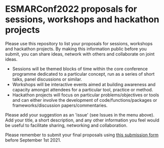 # ESMARConf2022 proposals for sessions, workshops and hackathon projects

Please use this repository to list your proposals for sessions, workshops and hackathon projects. By making this information public before you submit, you can share ideas, network with others and collaborate on joint ideas.

- Sessions will be themed blocks of time within the core conference programme dedicated to a particular concept, run as a series of short talks, panel discussions or similar.  
- Workshops will be interactive events aimed at building awareness and capacity amongst attendees for a particular tool, practice or method. 
- Hackathon projects will focus on particular problems/objectives or tools and can either involve the development of code/functions/packages or frameworks/discussion papers/commentaries. 

Please add your suggestion as an 'issue' (see Issues in the menu above). Add your title, a short description, and any other information you feel would be useful to facilitate sharing, networking and collaboration.

Please remember to submit your final proposals using <a href="https://forms.gle/p7gVbvx4DKsnHS4e8" target="_blank">this submission form</a> before September 1st 2021.

